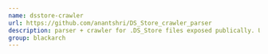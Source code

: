 ```yaml
---
name: dsstore-crawler
url: https://github.com/anantshri/DS_Store_crawler_parser
description: parser + crawler for .DS_Store files exposed publically. URL : https://github.com/anantshri/DS_Store_crawler_parser Groups : blackarch blackarch-webapp blackarch-recon
group: blackarch
---
```


